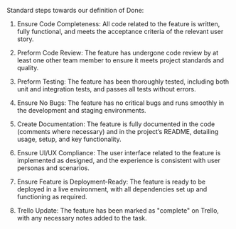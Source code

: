 Standard steps towards our definition of Done:
1. Ensure Code Completeness:
All code related to the feature is written, fully functional, and meets the acceptance criteria of the relevant user story.

2. Preform Code Review:
The feature has undergone code review by at least one other team member to ensure it meets project standards and quality.

3. Preform Testing:
The feature has been thoroughly tested, including both unit and integration tests, and passes all tests without errors.

4. Ensure No Bugs:
The feature has no critical bugs and runs smoothly in the development and staging environments.

5. Create Documentation:
The feature is fully documented in the code (comments where necessary) and in the project’s README, detailing usage, setup, and key functionality.

6. Ensure UI/UX Compliance:
The user interface related to the feature is implemented as designed, and the experience is consistent with user personas and scenarios.

7. Ensure Feature is Deployment-Ready:
The feature is ready to be deployed in a live environment, with all dependencies set up and functioning as required.

8. Trello Update:
The feature has been marked as "complete" on Trello, with any necessary notes added to the task.
